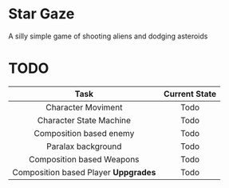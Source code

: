 # Star Gaze

A silly simple game of shooting aliens and dodging asteroids

# TODO

|                  Task                  | Current State |
| :------------------------------------: | :-----------: |
|           Character Moviment           |     Todo      |
|        Character State Machine         |     Todo      |
|        Composition based enemy         |     Todo      |
|           Paralax background           |     Todo      |
|       Composition based Weapons        |     Todo      |
| Composition based Player **Uppgrades** |     Todo      |
